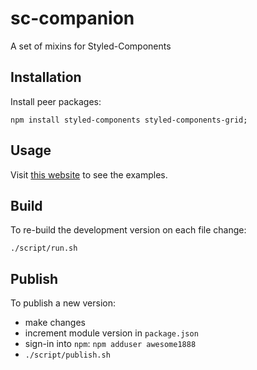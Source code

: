 # sc-companion

A set of mixins for Styled-Components

## Installation

Install peer packages:
~~~
npm install styled-components styled-components-grid;
~~~

## Usage

Visit [this website](https://awesome1888.github.io/sc-companion/) to see the examples.

## Build

To re-build the development version on each file change:
~~~~
./script/run.sh
~~~~

## Publish

To publish a new version:

* make changes
* increment module version in `package.json`
* sign-in into `npm`: `npm adduser awesome1888`
* `./script/publish.sh`
